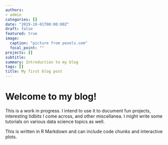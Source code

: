 ```yaml
---
authors:
- admin
categories: []
date: "2019-10-01T00:00:00Z"
draft: false
featured: true
image:
  caption: "picture from pexels.com"
  focal_point: ""
projects: []
subtitle: 
summary: Introduction to my blog
tags: []
title: My first blog post
---
```


# Welcome to my blog! 

This is a work in progress. I intend to use it to document fun projects, interesting tidbits I come across, and other miscellanea. I might write some tutorials on various data science topics as well. 

This is written in R Markdown and can include code chunks and interactive plots.

